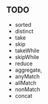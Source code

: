 ## TODO
 * sorted
 * distinct
 * take
 * skip
 * takeWhile
 * skipWhile
 * reduce
 * aggregate,
 * anyMatch
 * allMatch
 * nonMatch
 * concat